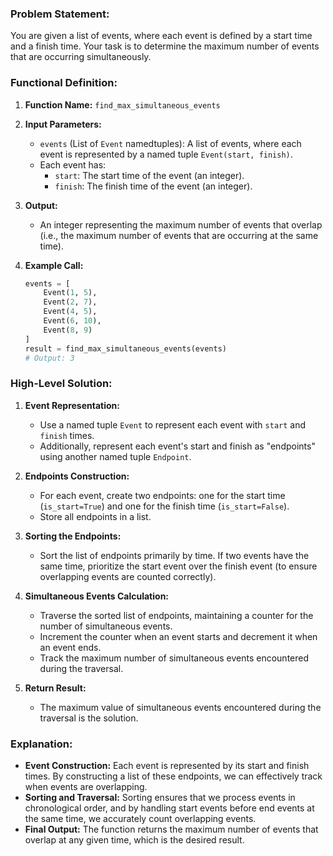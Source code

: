 ### Problem Statement:
You are given a list of events, where each event is defined by a start time and a finish time. Your task is to determine the maximum number of events that are occurring simultaneously.

### Functional Definition:
1. **Function Name:** `find_max_simultaneous_events`
2. **Input Parameters:**
   - `events` (List of `Event` namedtuples): A list of events, where each event is represented by a named tuple `Event(start, finish)`.
   - Each event has:
     - `start`: The start time of the event (an integer).
     - `finish`: The finish time of the event (an integer).

3. **Output:**
   - An integer representing the maximum number of events that overlap (i.e., the maximum number of events that are occurring at the same time).

4. **Example Call:**
   ```python
   events = [
       Event(1, 5),
       Event(2, 7),
       Event(4, 5),
       Event(6, 10),
       Event(8, 9)
   ]
   result = find_max_simultaneous_events(events)
   # Output: 3
   ```

### High-Level Solution:
1. **Event Representation:**
   - Use a named tuple `Event` to represent each event with `start` and `finish` times.
   - Additionally, represent each event's start and finish as "endpoints" using another named tuple `Endpoint`.

2. **Endpoints Construction:**
   - For each event, create two endpoints: one for the start time (`is_start=True`) and one for the finish time (`is_start=False`).
   - Store all endpoints in a list.

3. **Sorting the Endpoints:**
   - Sort the list of endpoints primarily by time. If two events have the same time, prioritize the start event over the finish event (to ensure overlapping events are counted correctly).

4. **Simultaneous Events Calculation:**
   - Traverse the sorted list of endpoints, maintaining a counter for the number of simultaneous events.
   - Increment the counter when an event starts and decrement it when an event ends.
   - Track the maximum number of simultaneous events encountered during the traversal.

5. **Return Result:**
   - The maximum value of simultaneous events encountered during the traversal is the solution.

### Explanation:
- **Event Construction:** Each event is represented by its start and finish times. By constructing a list of these endpoints, we can effectively track when events are overlapping.
- **Sorting and Traversal:** Sorting ensures that we process events in chronological order, and by handling start events before end events at the same time, we accurately count overlapping events.
- **Final Output:** The function returns the maximum number of events that overlap at any given time, which is the desired result.
